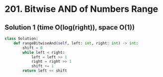 # 201. Bitwise AND of Numbers Range

## Solution 1 (time O(log(right)), space O(1))

```python
class Solution:
    def rangeBitwiseAnd(self, left: int, right: int) -> int:
        shift = 0
        while left < right:
            left = left >> 1
            right = right >> 1
            shift += 1
        return left << shift
```
